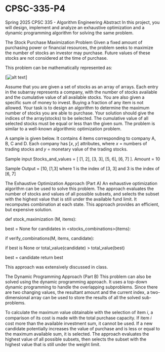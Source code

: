 # CPSC-335-P4

Spring 2025 CPSC 335 - Algorithm Engineering
Abstract
In this project, you will design, implement and analyze an exhaustive optimization and a dynamic programming algorithm for solving the same problem.

The Stock Purchase Maximization Problem
Given a fixed amount of purchasing power or financial resources, the problem seeks to maximize the number of stocks an investor may purchase. Future values of these stocks are not considered at the time of purchase.

This problem can be mathematically represented as:

[![alt text](<Screenshot 2025-04-21 at 5.50.18 PM.png>)]

Assume that you are given a set of stocks as an array of arrays. Each entry in the subarray represents a company, with the number of stocks available and the cumulative value of all available stocks. You are also given a specific sum of money to invest. Buying a fraction of any item is not allowed. Your task is to design an algorithm to determine the maximum number of stocks you are able to purchase. Your solution should give the indices of the array(stocks) to be selected. The cumulative value of all selected stocks must be equal or less than the given sum. The problem is similar to a well-known algorithmic optimization problem.

A sample is given below. It contains 4 items corresponding to company A, B, C and D. Each company has [𝑥, 𝑦] attributes, where 𝑥 = numbers of trading stocks and 𝑦 = monetary value of the trading stocks.

Sample input
Stocks_and_values = [ [1, 2], [3, 3], [5, 6], [6, 7] ]. Amount = 10

Sample Output = [10, [1,3] where 1 is the index of [3, 3] and 3 is the index of [6, 7]

The Exhaustive Optimization Approach (Part A)
An exhaustive optimization algorithm can be used to solve this problem. The approach evaluates the number of stocks and values of all possible subsets, and selects the subset with the highest value that is still under the available fund limit. It recomputes combination at each state. This approach provides an efficient, but expensive solution.

def stock_maximization (M, items):

best = None for candidates in <stocks_combinations>(items):

if verify_combinations(M, items, candidate):

if best is None or total_value(candidate) > total_value(best)

best = candidate return best

This approach was extensively discussed in class.

The Dynamic Programming Approach (Part B)
This problem can also be solved using the dynamic programming approach. It uses a top-down dynamic programming to handle the overlapping subproblems. Since there are two changing values, the resultant amount and the current index, a two-dimensional array can be used to store the results of all the solved sub-problems.

To calculate the maximum value obtainable with the selection of item 𝑖, a comparison of its cost is made with the total purchase capacity. If item 𝑖 cost more than the available investment sum, it cannot be used. If a new candidate potentially increases the value of purchase and is less or equal to the maximum available sum, it is selected. The approach evaluates the highest value of all possible subsets, then selects the subset with the highest value that is still under the weight limit.